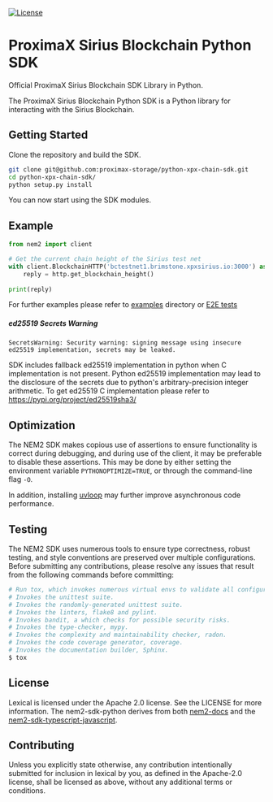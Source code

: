 [![License](https://img.shields.io/badge/License-Apache%202.0-blue.svg)](https://opensource.org/licenses/Apache-2.0)

# ProximaX Sirius Blockchain Python SDK
Official ProximaX Sirius Blockchain SDK Library in Python.

The ProximaX Sirius Blockchain Python SDK is a Python library for interacting with the Sirius Blockchain.

## Getting Started
Clone the repository and build the SDK.
```bash
git clone git@github.com:proximax-storage/python-xpx-chain-sdk.git
cd python-xpx-chain-sdk/
python setup.py install
```
You can now start using the SDK modules.

## Example
```python
from nem2 import client

# Get the current chain height of the Sirius test net
with client.BlockchainHTTP('bctestnet1.brimstone.xpxsirius.io:3000') as http:
    reply = http.get_blockchain_height()
    
print(reply)
```
For further examples please refer to [examples](examples/) directory or [E2E tests](tests/internet/)

##### ed25519 Secrets Warning
`SecretsWarning: Security warning: signing message using insecure ed25519 implementation, secrets may be leaked.`

SDK includes fallback ed25519 implementation in python when C implementation is not present. Python ed25519 implementation may lead to the disclosure of the secrets due to python's arbitrary-precision integer arithmetic. To get ed25519 C implementation please refer to https://pypi.org/project/ed25519sha3/

## Optimization

The NEM2 SDK makes copious use of assertions to ensure functionality is correct during debugging, and during use of the client, it may be preferable to disable these assertions. This may be done by either setting the environment variable `PYTHONOPTIMIZE=TRUE`, or through the command-line flag `-O`.

In addition, installing [uvloop](https://github.com/magicstack/uvloop) may further improve asynchronous code performance.

## Testing

The NEM2 SDK uses numerous tools to ensure type correctness, robust testing, and style conventions are preserved over multiple configurations. Before submitting any contributions, please resolve any issues that result from the following commands before committing:

```bash
# Run tox, which invokes numerous virtual envs to validate all configurations
# Invokes the unittest suite.
# Invokes the randomly-generated unittest suite.
# Invokes the linters, flake8 and pylint.
# Invokes bandit, a which checks for possible security risks.
# Invokes the type-checker, mypy.
# Invokes the complexity and maintainability checker, radon.
# Invokes the code coverage generator, coverage.
# Invokes the documentation builder, Sphinx.
$ tox
```

## License

Lexical is licensed under the Apache 2.0 license. See the LICENSE for more information. The nem2-sdk-python derives from both [nem2-docs](https://github.com/nemtech/nem2-docs) and the [nem2-sdk-typescript-javascript](https://github.com/nemtech/nem2-sdk-typescript-javascript).

## Contributing

Unless you explicitly state otherwise, any contribution intentionally submitted for inclusion in lexical by you, as defined in the Apache-2.0 license, shall be licensed as above, without any additional terms or conditions.
